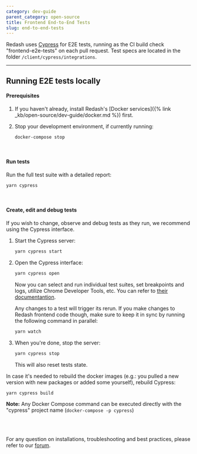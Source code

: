 ```yaml
---
category: dev-guide
parent_category: open-source
title: Frontend End-to-End Tests
slug: end-to-end-tests
---
```


Redash uses [Cypress](https://www.cypress.io/) for E2E tests, running as the CI
build check "frontend-e2e-tests" on each pull request. Test specs are located in
the folder `/client/cypress/integrations`.

---

## Running E2E tests locally

#### Prerequisites

1. If you haven't already, install Redash's [Docker
   services]({% link _kb/open-source/dev-guide/docker.md %}) first.

2. Stop your development environment, if currently running:
   ```bash
   docker-compose stop
   ```

<br />

#### Run tests

Run the full test suite with a detailed report:

```bash
yarn cypress
```

<br />

#### Create, edit and debug tests

If you wish to change, observe and debug tests as they run, we recommend using
the Cypress interface.

1. Start the Cypress server:
   ```bash
   yarn cypress start
   ```
2. Open the Cypress interface:

   ```bash
   yarn cypress open
   ```

   Now you can select and run individual test suites, set breakpoints and logs,
   utilize Chrome Developer Tools, etc. You can refer to
   [their documentantion](https://docs.cypress.io/).

   Any changes to a test will trigger its rerun. If you make changes to Redash
   frontend code though, make sure to keep it in sync by running the following
   command in parallel:

   ```bash
   yarn watch
   ```

3. When you're done, stop the server:

   ```bash
   yarn cypress stop
   ```

   This will also reset tests state.

In case it's needed to rebuild the docker images (e.g.: you pulled a new version
with new packages or added some yourself), rebuild Cypress:

```bash
yarn cypress build
```

**Note:** Any Docker Compose command can be executed directly with the "cypress"
project name (`docker-compose -p cypress`)

<br /><br />

For any question on installations, troubleshooting and best practices, please
refer to our [forum](https://discuss.redash.io).
